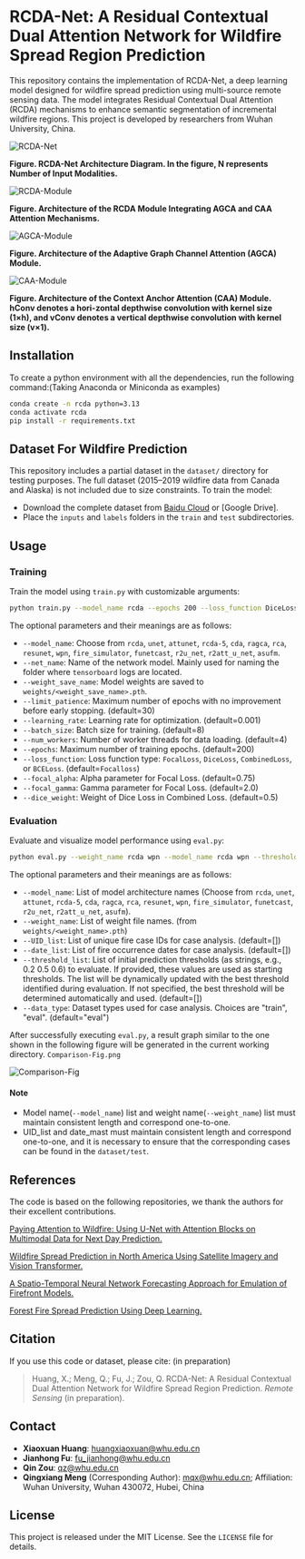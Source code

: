 # RCDA-Net: A Residual Contextual Dual Attention Network for Wildfire Spread Region Prediction

This repository contains the implementation of RCDA-Net, a deep learning model designed for wildfire spread prediction using multi-source remote sensing data. The model integrates Residual Contextual Dual Attention (RCDA) mechanisms to enhance semantic segmentation of incremental wildfire regions. This project is developed by researchers from Wuhan University, China.

![RCDA-Net](markdown-img/README/RCDA-Net.png)

**Figure. RCDA-Net Architecture Diagram. In the figure, N represents Number of Input Modalities.**

![RCDA-Module](markdown-img/README/RCDA-Module.png)

**Figure. Architecture of the RCDA Module Integrating AGCA and CAA Attention Mechanisms.**

![AGCA-Module](markdown-img/README/AGCA-Module.png)

**Figure. Architecture of the Adaptive Graph Channel Attention (AGCA) Module.**

![CAA-Module](markdown-img/README/CAA-Module.png)

**Figure. Architecture of the Context Anchor Attention (CAA) Module. hConv denotes a hori-zontal depthwise convolution with kernel size (1×h), and vConv denotes a vertical depthwise convolution with kernel size (v×1).**

## Installation

To create a python environment with all the dependencies, run the following command:(Taking Anaconda or Miniconda as examples)

```bash
conda create -n rcda python=3.13
conda activate rcda
pip install -r requirements.txt
```

## Dataset For Wildfire Prediction

This repository includes a partial dataset in the `dataset/` directory for testing purposes. The full dataset (2015–2019 wildfire data from Canada and Alaska) is not included due to size constraints. To train the model:

- Download the complete dataset from [Baidu Cloud](https://pan.baidu.com/s/1kyu-zRuw1Trk14cxBqe_jw) or [Google Drive].
- Place the `inputs` and `labels` folders in the `train` and `test` subdirectories.

## Usage

### Training

Train the model using `train.py` with customizable arguments:

```bash
python train.py --model_name rcda --epochs 200 --loss_function DiceLoss
```

The optional parameters and their meanings are as follows:

- `--model_name`: Choose from `rcda`, `unet`, `attunet`, `rcda-5`, `cda`, `ragca`, `rca`, `resunet`, `wpn`, `fire_simulator`, `funetcast`, `r2u_net`, `r2att_u_net`, `asufm`.
- `--net_name`: Name of the network model. Mainly used for naming the folder where `tensorboard` logs are located.
- `--weight_save_name`: Model weights are saved to `weights/<weight_save_name>.pth`.
- `--limit_patience`: Maximum number of epochs with no improvement before early stopping. (default=30)
- `--learning_rate`: Learning rate for optimization. (default=0.001)
- `--batch_size`: Batch size for training. (default=8)
- `--num_workers`: Number of worker threads for data loading. (default=4)
- `--epochs`: Maximum number of training epochs. (default=200)
- `--loss_function`: Loss function type: `FocalLoss`, `DiceLoss`, `CombinedLoss`, or `BCELoss`. (default=`Focalloss`)
- `--focal_alpha`: Alpha parameter for Focal Loss. (default=0.75)
- `--focal_gamma`: Gamma parameter for Focal Loss. (default=2.0)
- `--dice_weight`: Weight of Dice Loss in Combined Loss. (default=0.5)

### Evaluation

Evaluate and visualize model performance using `eval.py`:

```bash
python eval.py --weight_name rcda wpn --model_name rcda wpn --threshold_list 0.5 0.6 --UID_list 665 94 --date_list 2016-07-05 2015-06-24 
```

The optional parameters and their meanings are as follows:

- `--model_name`: List of model architecture names (Choose from `rcda`, `unet`, `attunet`, `rcda-5`, `cda`, `ragca`, `rca`, `resunet`, `wpn`, `fire_simulator`, `funetcast`, `r2u_net`, `r2att_u_net`, `asufm`). 
- `--weight_name`: List of weight file names. (from `weights/<weight_name>.pth`)
- `--UID_list`: List of unique fire case IDs for case analysis. (default=[])
- `--date_list`:  List of fire occurrence dates for case analysis. (default=[])
- `--threshold_list`: List of initial prediction thresholds (as strings, e.g., 0.2 0.5 0.6) to evaluate. If provided, these values are used as starting thresholds. The list will be dynamically updated with the best threshold identified during evaluation. If not specified, the best threshold will be determined automatically and used. (default=[])
- `--data_type`: Dataset types used for case analysis. Choices are "train", "eval". (default="eval")

After successfully executing `eval.py`, a result graph similar to the one shown in the following figure will be generated in the current working directory. `Comparison-Fig.png`

![Comparison-Fig](markdown-img/README/Comparison-Fig.png)

#### Note

- Model name(`--model_name`) list and weight name(`--weight_name`) list must maintain consistent length and correspond one-to-one.
- UID_list and date_mast must maintain consistent length and correspond one-to-one, and it is necessary to ensure that the corresponding cases can be found in the `dataset/test`.

## References

The code is based on the following repositories, we thank the authors for their excellent contributions.

[Paying Attention to Wildfire: Using U-Net with Attention Blocks on Multimodal Data for Next Day Prediction.]()

[Wildfire Spread Prediction in North America Using Satellite Imagery and Vision Transformer. ](https://github.com/bronteee/fire-asufm?tab=readme-ov-file)

[A Spatio-Temporal Neural Network Forecasting Approach for Emulation of Firefront Models.](https://doi.org/10.23919/SPA53010.2022.9927888)

[Forest Fire Spread Prediction Using Deep Learning.](https://doi.org/10.1117/12.2585997)

## Citation

If you use this code or dataset, please cite: (in preparation)

> Huang, X.; Meng, Q.; Fu, J.; Zou, Q. RCDA-Net: A Residual Contextual Dual Attention Network for Wildfire Spread Region Prediction. *Remote Sensing* (in preparation).

## Contact

- **Xiaoxuan Huang**: huangxiaoxuan@whu.edu.cn  
- **Jianhong Fu**: fu_jianhong@whu.edu.cn  
- **Qin Zou**: qz@whu.edu.cn  
- **Qingxiang Meng** (Corresponding Author): mqx@whu.edu.cn; 
  Affiliation: Wuhan University, Wuhan 430072, Hubei, China

## License

This project is released under the MIT License. See the `LICENSE` file for details.